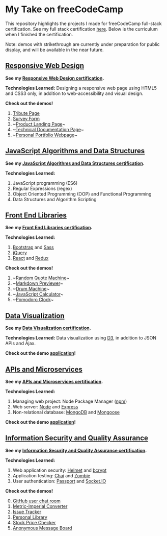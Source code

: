 # My Take on freeCodeCamp
This repository highlights the projects I made for freeCodeCamp full-stack certification. See my full stack certification [here](https://www.freecodecamp.org/certification/magnusbarata/full-stack). Below is the curriculum when I finished the certification.

Note: demos with strikethrough are currently under preparation for public display, and will be available in the near future.

## [Responsive Web Design](https://github.com/magnusbarata/learn-freecodecamp/tree/master/responsive-web-design)
__See my [Responsive Web Design certification](https://www.freecodecamp.org/certification/magnusbarata/responsive-web-design).__

__Technologies Learned:__ Designing a responsive web page using HTML5 and CSS3 only, in addition to web-accessibility and visual design.

__Check out the demos!__
1. [Tribute Page](https://codepen.io/magnusbarata/full/eYNxmGz)
2. [Survey Form](https://codepen.io/magnusbarata/full/qBdgoZe)
3. ~[Product Landing Page]()~
4. ~[Technical Documentation Page]()~
5. ~[Personal Portfolio Webpage]()~

## [JavaScript Algorithms and Data Structures](https://github.com/magnusbarata/learn-freecodecamp/tree/master/js-algo-data-structures)
__See my [JavaScript Algorithms and Data Structures certification](https://www.freecodecamp.org/certification/magnusbarata/javascript-algorithms-and-data-structures).__

__Technologies Learned:__
1. JavaScript programming (ES6)
2. Regular Expressions (regex)
3. Object Oriented Programming (OOP) and Functional Programming
4. Data Structures and Algorithm Scripting

## [Front End Libraries]()
__See my [Front End Libraries certification](https://www.freecodecamp.org/certification/magnusbarata/front-end-libraries).__

__Technologies Learned:__
1. [Bootstrap](https://getbootstrap.com/) and [Sass](https://sass-lang.com/)
2. [jQuery](https://jquery.com/)
3. [React](https://reactjs.org/) and [Redux](https://redux.js.org/)

__Check out the demos!__
1. ~[Random Quote Machine]()~
2. ~[Markdown Previewer]()~
3. ~[Drum Machine]()~
4. ~[JavaScript Calculator]()~
5. ~[Pomodoro Clock]()~

## [Data Visualization](https://github.com/magnusbarata/learn-freecodecamp/tree/master/data-visualization)
__See my [Data Visualization certification](https://www.freecodecamp.org/certification/magnusbarata/data-visualization).__

__Technologies Learned:__ Data visualization using [D3](https://d3js.org/), in addition to JSON APIs and Ajax.

__Check out the demo [application](https://codepen.io/magnusbarata/full/GRpxZxW)!__

## [APIs and Microservices](https://github.com/magnusbarata/learn-freecodecamp/tree/master/api-microservice)
__See my [APIs and Microservices certification](https://www.freecodecamp.org/certification/magnusbarata/apis-and-microservices).__

__Technologies Learned:__
1. Managing web project: Node Package Manager ([npm](https://www.npmjs.com/))
2. Web server: [Node](https://nodejs.org/en/) and [Express](https://expressjs.com/)
3. Non-relational database: [MongoDB](https://www.mongodb.com/) and [Mongoose](https://mongoosejs.com/)

__Check out the demo [application](https://fcc-apis-uservices.glitch.me)!__

## [Information Security and Quality Assurance](https://github.com/magnusbarata/learn-freecodecamp/tree/master/ISQA)
__See my [Information Security and Quality Assurance certification](https://www.freecodecamp.org/certification/magnusbarata/information-security-and-quality-assurance).__

__Technologies Learned:__
1. Web application security: [Helmet](https://helmetjs.github.io/) and [bcrypt](https://en.wikipedia.org/wiki/Bcrypt)
2. Application testing: [Chai](https://www.chaijs.com/) and [Zombie](http://zombie.js.org/)
3. User authentication: [Passport](http://www.passportjs.org/) and [Socket.IO](https://socket.io/)

__Check out the demos!__

0. [GitHub user chat room](https://fcc-infosec-qa-node-express3.glitch.me/)
1. [Metric-Imperial Converter](https://fcc-isqa-met-imp-conv.glitch.me/)
2. [Issue Tracker](https://fcc-isqa-issue-track.glitch.me/)
3. [Personal Library](https://fcc-isqa-personal-lib.glitch.me/)
4. [Stock Price Checker](https://fcc-isqa-stock-price-check.glitch.me/)
5. [Anonymous Message Board](https://fcc-isqa-anon-msg-board.glitch.me/)
